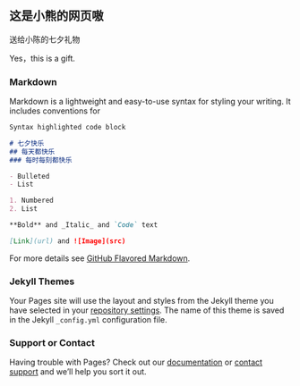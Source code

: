 ## 这是小熊的网页嗷

送给小陈的七夕礼物

Yes，this is a gift.

### Markdown

Markdown is a lightweight and easy-to-use syntax for styling your writing. It includes conventions for

```markdown
Syntax highlighted code block

# 七夕快乐
## 每天都快乐
### 每时每刻都快乐

- Bulleted
- List

1. Numbered
2. List

**Bold** and _Italic_ and `Code` text

[Link](url) and ![Image](src)
```

For more details see [GitHub Flavored Markdown](https://guides.github.com/features/mastering-markdown/).

### Jekyll Themes

Your Pages site will use the layout and styles from the Jekyll theme you have selected in your [repository settings](https://github.com/madrian233/madrian233.github.io/settings). The name of this theme is saved in the Jekyll `_config.yml` configuration file.

### Support or Contact

Having trouble with Pages? Check out our [documentation](https://help.github.com/categories/github-pages-basics/) or [contact support](https://github.com/contact) and we’ll help you sort it out.
